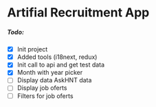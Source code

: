 # Artifial Recruitment App

##### Todo:

- [x] Init project
- [x] Added tools (i18next, redux)
- [x] Init call to api and get test data
- [x] Month with year picker
- [ ] Display data AskHNT data
- [ ] Display job oferts
- [ ] Filters for job oferts
